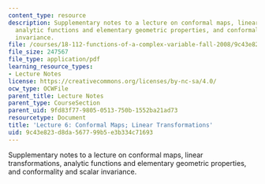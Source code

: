 ```yaml
---
content_type: resource
description: Supplementary notes to a lecture on conformal maps, linear transformations,
  analytic functions and elementary geometric properties, and conformality and scalar
  invariance.
file: /courses/18-112-functions-of-a-complex-variable-fall-2008/9c43e823d8da567799b5e3b334c71693_lecture6.pdf
file_size: 247567
file_type: application/pdf
learning_resource_types:
- Lecture Notes
license: https://creativecommons.org/licenses/by-nc-sa/4.0/
ocw_type: OCWFile
parent_title: Lecture Notes
parent_type: CourseSection
parent_uid: 9fd83f77-9805-0513-750b-1552ba21ad73
resourcetype: Document
title: 'Lecture 6: Conformal Maps; Linear Transformations'
uid: 9c43e823-d8da-5677-99b5-e3b334c71693
---
```

Supplementary notes to a lecture on conformal maps, linear transformations, analytic functions and elementary geometric properties, and conformality and scalar invariance.